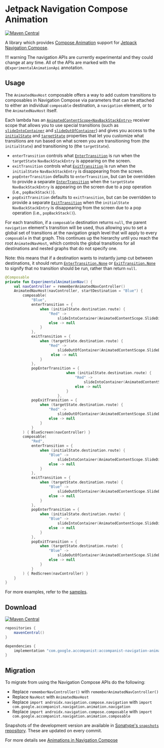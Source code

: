 # Jetpack Navigation Compose Animation

[![Maven Central](https://img.shields.io/maven-central/v/com.google.accompanist/accompanist-navigation-animation)](https://search.maven.org/search?q=g:com.google.accompanist)

A library which provides [Compose Animation](https://developer.android.com/jetpack/compose/animation) support for [Jetpack Navigation Compose](https://developer.android.com/jetpack/compose/navigation).

!!! warning
    The navigation APIs are currently experimental and they could change at any time.
    All of the APIs are marked with the `@ExperimentalAnimationApi` annotation.

## Usage

The `AnimatedNavHost` composable offers a way to add custom transitions to composables in
Navigation Compose via parameters that can be attached to either an individual `composable`
destination, a `navigation` element, or to the `AnimatedNavHost` itself.

Each lambda has an [`AnimatedContentScope<NavBackStackEntry>`](https://developer.android.com/reference/kotlin/androidx/compose/animation/AnimatedContentScope) receiver scope that allows you to use special transitions (such as [`slideIntoContainer`](https://developer.android.com/reference/kotlin/androidx/compose/animation/AnimatedContentScope#slideIntoContainer(androidx.compose.animation.AnimatedContentScope.SlideDirection,androidx.compose.animation.core.FiniteAnimationSpec,kotlin.Function1)) and [`slideOutOfContainer`](https://developer.android.com/reference/kotlin/androidx/compose/animation/AnimatedContentScope#slideOutOfContainer(androidx.compose.animation.AnimatedContentScope.SlideDirection,androidx.compose.animation.core.FiniteAnimationSpec,kotlin.Function1))) and gives you access to the [`initialState`](https://developer.android.com/reference/kotlin/androidx/compose/animation/AnimatedContentScope#initialState()) and [`targetState`](https://developer.android.com/reference/kotlin/androidx/compose/animation/AnimatedContentScope#targetState()) properties that let you customize what transitions are run based on what screen you are transitioning from (the `initialState`) and transitioning to (the `targetState`). 

- `enterTransition` controls what [`EnterTransition`](https://developer.android.com/reference/kotlin/androidx/compose/animation/EnterTransition.html) is run when the `targetState` `NavBackStackEntry` is appearing on the screen.
- `exitTransition` controls what [`ExitTransition`](https://developer.android.com/reference/kotlin/androidx/compose/animation/ExitTransition) is run when the `initialState` `NavBackStackEntry` is disappearing from the screen.
- `popEnterTransition` defaults to `enterTransition`, but can be overridden to provide a separate [`EnterTransition`](https://developer.android.com/reference/kotlin/androidx/compose/animation/EnterTransition.html) when the `targetState` `NavBackStackEntry` is appearing on the screen due to a pop operation (i.e., `popBackStack()`).
- `popExitTransition` defaults to `exitTransition`, but can be overridden to provide a separate [`ExitTransition`](https://developer.android.com/reference/kotlin/androidx/compose/animation/ExitTransition) when the `initialState` `NavBackStackEntry` is disappearing from the screen due to a pop operation (i.e., `popBackStack()`).

For each transition, if a `composable` destination returns `null`, the parent `navigation` element's transition will be used, thus allowing you to set a global set of transitions at the navigation graph level that will apply to every `composable` in that graph. This continues up the hierarchy until you reach the root `AnimatedNavHost`, which controls the global transitions for all destinations and nested graphs that do not specify one.

Note: this means that if a destination wants to instantly jump cut between destinations, it should return [`EnterTransition.None`](https://developer.android.com/reference/kotlin/androidx/compose/animation/EnterTransition#None()) or [`ExitTransition.None`](https://developer.android.com/reference/kotlin/androidx/compose/animation/ExitTransition#None()) to signify that no transition should be run, rather than return `null`.

```kotlin
@Composable
private fun ExperimentalAnimationNav() {
    val navController = rememberAnimatedNavController()
    AnimatedNavHost(navController, startDestination = "Blue") {
        composable(
            "Blue",
            enterTransition = {
                when (initialState.destination.route) {
                    "Red" ->
                        slideIntoContainer(AnimatedContentScope.SlideDirection.Left, animationSpec = tween(700))
                    else -> null
                }
            },
            exitTransition = {
                when (targetState.destination.route) {
                    "Red" ->
                        slideOutOfContainer(AnimatedContentScope.SlideDirection.Left, animationSpec = tween(700))
                     else -> null
                }
            },
            popEnterTransition = {
                            when (initialState.destination.route) {
                                "Red" ->
                                    slideIntoContainer(AnimatedContentScope.SlideDirection.Right, animationSpec = tween(700))
                                else -> null
                            }
                        },
            popExitTransition = {
                when (targetState.destination.route) {
                    "Red" ->
                        slideOutOfContainer(AnimatedContentScope.SlideDirection.Right, animationSpec = tween(700))
                    else -> null
                }
            }
        ) { BlueScreen(navController) }
        composable(
            "Red",
            enterTransition = {
                when (initialState.destination.route) {
                    "Blue" ->
                        slideIntoContainer(AnimatedContentScope.SlideDirection.Left, animationSpec = tween(700))
                    else -> null
                }
            },
            exitTransition = {
                when (targetState.destination.route) {
                    "Blue" ->
                        slideOutOfContainer(AnimatedContentScope.SlideDirection.Left, animationSpec = tween(700))
                    else -> null
                }
            },
            popEnterTransition = {
                when (initialState.destination.route) {
                    "Blue" ->
                        slideIntoContainer(AnimatedContentScope.SlideDirection.Right, animationSpec = tween(700))
                    else -> null
                }
            },
            popExitTransition = {
                when (targetState.destination.route) {
                    "Blue" ->
                        slideOutOfContainer(AnimatedContentScope.SlideDirection.Right, animationSpec = tween(700))
                    else -> null
                }
            }
        ) { RedScreen(navController) }
    }
}
```

For more examples, refer to the [samples](https://github.com/google/accompanist/tree/main/sample/src/main/java/com/google/accompanist/sample/navigation/animation).

## Download

[![Maven Central](https://img.shields.io/maven-central/v/com.google.accompanist/accompanist-navigation-animation)](https://search.maven.org/search?q=g:com.google.accompanist)

```groovy
repositories {
    mavenCentral()
}

dependencies {
    implementation "com.google.accompanist:accompanist-navigation-animation:<version>"
}
```

## Migration

To migrate from using the Navigation Compose APIs do the following:

* Replace `rememberNavController()` with `rememberAnimatedNavController()`
* Replace `NavHost` with `AnimatedNavHost`
* Replace `import androidx.navigation.compose.navigation` with `import com.google.accompanist.navigation.animation.navigation`
* Replace `import androidx.navigation.compose.composable` with `import com.google.accompanist.navigation.animation.composable`

Snapshots of the development version are available in [Sonatype's `snapshots` repository][snap]. These are updated on every commit.

[compose]: https://developer.android.com/jetpack/compose
[snap]: https://oss.sonatype.org/content/repositories/snapshots/com/google/accompanist/accompanist-navigation-animation/

For more details see [Animations in Navigation Compose](https://medium.com/androiddevelopers/animations-in-navigation-compose-36d48870776b)
